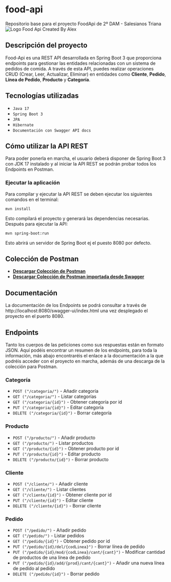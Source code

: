 # food-api
Repositorio base para el proyecto FoodApi de 2º DAM - Salesianos Triana
![Logo Food Api Created By Alex](https://github.com/alexluque02/foodapi-base/assets/114216624/3e756d77-de4a-4296-a52a-1a2f837b4170)

## Descripción del proyecto
Food-Api es una REST API desarrollada en Spring Boot 3 que proporciona endpoints para gestionar las entidades relacionadas con un sistema de pedidos de comida. A través de esta API, puedes realizar operaciones CRUD (Crear, Leer, Actualizar, Eliminar) en entidades como **Cliente**, **Pedido**, **Línea de Pedido**, **Producto** y **Categoría**.

## Tecnologías utilizadas
- `Java 17`
- `Spring Boot 3`
- `JPA`
- `Hibernate`
- `Documentación con Swagger API docs`

## Cómo utilizar la API REST
Para poder ponerla en marcha, el usuario deberá disponer de Spring Boot 3 con JDK 17 instalado y al iniciar la API REST se podrán probar todos los Endpoints en Postman.

### Ejecutar la aplicación
Para compilar y ejecutar la API REST se deben ejecutar los siguientes comandos en el terminal:
```
mvn install
```
Esto compilará el proyecto y generará las dependencias necesarias. Después para ejecutar la API:
```
mvn spring-boot:run
```
Esto abrirá un servidor de Spring Boot ej el puesto 8080 por defecto.

## Colección de Postman
- **[Descargar Colección de Postman](FoodApi.postman_collection.json)**
- **[Descargar Colección de Postman importada desde Swagger](FoodApiImportadaSwagger.postman_collection)**

## Documentación
La documentación de los Endpoints se podrá consultar a través de http://localhost:8080/swagger-ui/index.html una vez desplegado el proyecto en el puerto 8080.

## Endpoints
Tanto los cuerpos de las peticiones como sus respuestas están en formato JSON. Aquí podéis encontrar un resumen de los endpoints, para toda la información, más abajo encontraréis el enlace a la documentación a la que podréis acceder con el proyecto en marcha, además de una descarga de la colección para Postman.

### Categoría
- `POST ("/categoria/")` - Añadir categoría
- `GET ("/categoria/")` - Listar categorías
- `GET ("/categoria/{id}")` - Obtener categoría por id
- `PUT ("/categoria/{id}")` - Editar categoría
- `DELETE ("/categoria/{id}")` - Borrar categoría

### Producto
- `POST ("/producto/")` - Añadir producto
- `GET ("/producto/")` - Listar productos
- `GET ("/producto/{id}")` - Obtener producto por id
- `PUT ("/producto/{id}")` - Editar producto
- `DELETE ("/producto/{id}")` - Borrar producto

### Cliente
- `POST ("/cliente/")` - Añadir cliente
- `GET ("/cliente/")` - Listar clientes
- `GET ("/cliente/{id}")` - Obtener cliente por id
- `PUT ("/cliente/{id}")` - Editar cliente
- `DELETE ("/cliente/{id}")` - Borrar cliente

### Pedido
- `POST ("/pedido/")` - Añadir pedido
- `GET ("/pedido/")` - Listar pedidos
- `GET ("/pedido/{id}")` - Obtener pedido por id
- `PUT ("/pedido/{id}/del/{codLinea}")` - Borrar línea de pedido
- `PUT ("/pedido/{id}/mod/{codLinea}/cant/{cant}")` - Modificar cantidad de productos de una línea de pedido
- `PUT ("/pedido/{id}/add/{prod}/cant/{cant}")` - Añadir una nueva línea de pedido al pedido
- `DELETE ("/pedido/{id}")` - Borrar pedido
